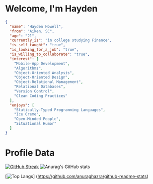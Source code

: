 # Welcome, I'm **Hayden**
``` json
{
  "name": "Hayden Howell",
  "from": "Aiken, SC",
  "age": "21",
  "currently_is": "in college studying Finance",
  "is_self_taught": "true",
  "is_looking_for_a_job": "true",
  "is_willing_to_collaborate": "true",
  "interest": [
    "Mobile-App Development",
    "Algorithms",
    "Object-Oriented Analysis",
    "Object-Oriented Design",
    "Object-Relational Management",
    "Relational Databases",
    "Version Control",
    "Clean Coding Practices"
  ],
  "enjoys": [
    "Statically-Typed Programming Languages",
    "Ice Creme",
    "Open-Minded People",
    "Situational Humor"
  ]
}
```
# Profile Data
[![GitHub Streak](https://streak-stats.demolab.com/?user=hayde0264&theme=tokyonight)](https://git.io/streak-stats)
![Anurag's GitHub stats](https://github-readme-stats.vercel.app/api?username=hayde0264&show_icons=true&theme=tokyonight)

[![Top Langs](https://github-readme-stats.vercel.app/api/top-langs/?username=hayde0264&layout=compact&theme=tokyonight)]
(https://github.com/anuraghazra/github-readme-stats)
<!---
hayde0264/hayde0264 is a ✨ special ✨ repository because its `README.md` (this file) appears on your GitHub profile.
You can click the Preview link to take a look at your changes.
--->
